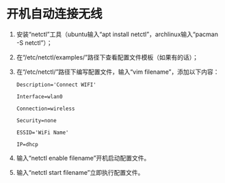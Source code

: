 # 开机自动连接无线

1. 安装“netctl”工具（ubuntu输入“apt install netctl”，archlinux输入“pacman -S netctl”）；

2. 在“/etc/netctl/examples/”路径下查看配置文件模板（如果有的话）；

3. 在“/etc/netctl/”路径下编写配置文件，输入“vim filename”，添加以下内容：

	```
	Description='Connect WIFI' 
	
	Interface=wlan0
	
	Connection=wireless
	
	Security=none
	
	ESSID='WiFi Name'
	
	IP=dhcp  
	```
4. 输入“netctl enable filename”开机启动配置文件。

5. 输入“netctl start filename”立即执行配置文件。




